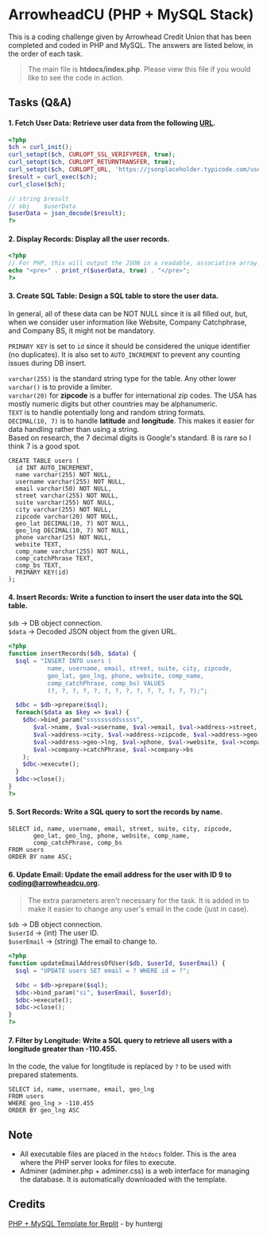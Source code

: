 # ArrowheadCU (PHP + MySQL Stack)

This is a coding challenge given by Arrowhead Credit Union that has been completed and coded in PHP and MySQL.
The answers are listed below, in the order of each task.

> The main file is **htdocs/index.php**. Please view this file if you would like to see the code in action.

## Tasks (Q&A)

#### 1. Fetch User Data: Retrieve user data from the following [URL](https://jsonplaceholder.typicode.com/users).

```php
<?php
$ch = curl_init();
curl_setopt($ch, CURLOPT_SSL_VERIFYPEER, true);
curl_setopt($ch, CURLOPT_RETURNTRANSFER, true);
curl_setopt($ch, CURLOPT_URL, 'https://jsonplaceholder.typicode.com/users');
$result = curl_exec($ch);
curl_close($ch);

// string $result
// obj    $userData
$userData = json_decode($result);
?>
```

#### 2. Display Records: Display all the user records.

```php
<?php
// For PHP, this will output the JSON in a readable, associative array.
echo "<pre>" . print_r($userData, true) . "</pre>";
?>
```

#### 3. Create SQL Table: Design a SQL table to store the user data.

In general, all of these data can be NOT NULL since it is all filled out, but, 
when we consider user information like Website, Company Catchphrase, and Company BS, it might not be mandatory.  

`PRIMARY KEY` is set to `id` since it should be considered the unique identifier (no duplicates). 
It is also set to `AUTO_INCREMENT` to prevent any counting issues during DB insert.

`varchar(255)` is the standard string type for the table. Any other lower `varchar()` is to provide a limiter.<br>
`varchar(20)` for **zipcode** is a buffer for international zip codes. The USA has mostly numeric digits but other countries may be alphanumeric.<br>
`TEXT` is to handle potentially long and random string formats.<br>
`DECIMAL(10, 7)` is to handle **latitude** and **longitude**. This makes it easier for data handling rather than using a string.<br>
Based on research, the 7 decimal digits is Google's standard. 8 is rare so I think 7 is a good spot.<br>

```mysql
CREATE TABLE users (
  id INT AUTO_INCREMENT,
  name varchar(255) NOT NULL,
  username varchar(255) NOT NULL,
  email varchar(50) NOT NULL,
  street varchar(255) NOT NULL,
  suite varchar(255) NOT NULL,
  city varchar(255) NOT NULL,
  zipcode varchar(20) NOT NULL,
  geo_lat DECIMAL(10, 7) NOT NULL,
  geo_lng DECIMAL(10, 7) NOT NULL,
  phone varchar(25) NOT NULL,
  website TEXT,
  comp_name varchar(255) NOT NULL,
  comp_catchPhrase TEXT,
  comp_bs TEXT,
  PRIMARY KEY(id)
);
```

#### 4. Insert Records: Write a function to insert the user data into the SQL table.

`$db` -> DB object connection.<br>
`$data` -> Decoded JSON object from the given URL.<br>

```php
<?php
function insertRecords($db, $data) {
  $sql = "INSERT INTO users (
           name, username, email, street, suite, city, zipcode, 
           geo_lat, geo_lng, phone, website, comp_name, 
           comp_catchPhrase, comp_bs) VALUES 
           (?, ?, ?, ?, ?, ?, ?, ?, ?, ?, ?, ?, ?, ?);";

  $dbc = $db->prepare($sql);
  foreach($data as $key => $val) {
    $dbc->bind_param("sssssssddsssss",
       $val->name, $val->username, $val->email, $val->address->street, $val->address->suite,
       $val->address->city, $val->address->zipcode, $val->address->geo->lat,
       $val->address->geo->lng, $val->phone, $val->website, $val->company->name, 
       $val->company->catchPhrase, $val->company->bs
    );
    $dbc->execute();
  }
  $dbc->close();
}
?>
```

#### 5. Sort Records: Write a SQL query to sort the records by name.

```mysql
SELECT id, name, username, email, street, suite, city, zipcode, 
       geo_lat, geo_lng, phone, website, comp_name, 
       comp_catchPhrase, comp_bs
FROM users
ORDER BY name ASC;
```

#### 6. Update Email: Update the email address for the user with ID 9 to coding@arrowheadcu.org.

> The extra parameters aren't necessary for the task. It is added in to make it easier to change any user's email in the code (just in case).

`$db` -> DB object connection.<br>
`$userId` -> (int) The user ID.<br>
`$userEmail` -> (string) The email to change to.<br>

```php
<?php
function updateEmailAddressOfUser($db, $userId, $userEmail) {
  $sql = "UPDATE users SET email = ? WHERE id = ?";

  $dbc = $db->prepare($sql);
  $dbc->bind_param("si", $userEmail, $userId);
  $dbc->execute();
  $dbc->close();
}
?>
```

#### 7. Filter by Longitude: Write a SQL query to retrieve all users with a longitude greater than -110.455.

In the code, the value for longtitude is replaced by `?` to be used with prepared statements.

```mysql
SELECT id, name, username, email, geo_lng 
FROM users
WHERE geo_lng > -110.455
ORDER BY geo_lng ASC
```

## Note

* All executable files are placed in the `htdocs` folder. This is the area where the PHP server looks for files to execute.
* Adminer (adminer.php + adminer.css) is a web interface for managing the database. It is automatically downloaded with the template.

## Credits
[PHP + MySQL Template for Replit](https://replit.com/@huntergj/PHP-MySQL#README.md) - by huntergj
